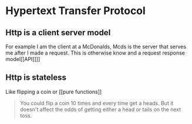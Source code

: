 # Hypertext Transfer Protocol
## Http is a client server model
For example I am the client at a McDonalds, Mcds is the server that serves me after I made a request. This is otherwise know and a request response model[[API]]]]

## Http is stateless
Like flipping a coin or [[pure functions]]
> You could flip a coin 10 times and every time get a heads. But it doesn't affect the odds of getting either a head or tails on the next toss.